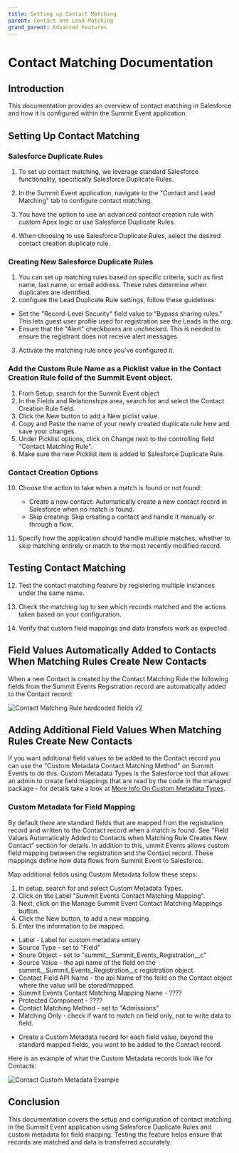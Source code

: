 ```yaml
---
title: Setting up Contact Matching
parent: Contact and Lead Matching
grand_parent: Advanced Features
---
```


# Contact Matching Documentation

## Introduction
This documentation provides an overview of contact matching in Salesforce and how it is configured within the Summit Event application.

## Setting Up Contact Matching

### Salesforce Duplicate Rules
1. To set up contact matching, we leverage standard Salesforce functionality, specifically Salesforce Duplicate Rules.

2. In the Summit Event application, navigate to the "Contact and Lead Matching" tab to configure contact matching.

3. You have the option to use an advanced contact creation rule with custom Apex logic or use Salesforce Duplicate Rules.

4. When choosing to use Salesforce Duplicate Rules, select the desired contact creation duplicate rule.

### Creating New Salesforce Duplicate Rules
1. You can set up matching rules based on specific criteria, such as first name, last name, or email address. These rules determine when duplicates are identified.
2. configure the Lead Duplicate Rule settings, follow these guidelines:
- Set the "Record-Level Security" field value to "Bypass sharing rules." This lets guest user profile used for registration see the Leads in the org.
- Ensure that the "Alert" checkboxes are unchecked. This is needed to ensure the registrant does not receive alert messages.
3. Activate the matching rule once you've configured it.

### Add the Custom Rule Name as a Picklist value in the Contact Creation Rule feild of the Summit Event object.
1. From Setup, search for the Summit Event object
2. In the Fields and Relationships area, search for and select the Contact Creation Rule field.
3. Click the New button to add a New piclist value.
4. Copy and Paste the name of your newly created duplicate rule here and save your changes.
5. Under Picklist options, click on Change next to the controlling field "Contact Matching Rule".  
6. Make sure the new Picklist item is added to Salesforce Duplicate Rule.


### Contact Creation Options
10. Choose the action to take when a match is found or not found:
    - Create a new contact: Automatically create a new contact record in Salesforce when no match is found.
    - Skip creating: Skip creating a contact and handle it manually or through a flow.

11. Specify how the application should handle multiple matches, whether to skip matching entirely or match to the most recently modified record.

## Testing Contact Matching

12. Test the contact matching feature by registering multiple instances under the same name.

13. Check the matching log to see which records matched and the actions taken based on your configuration.

14. Verify that custom field mappings and data transfers work as expected.

## Field Values Automatically Added to Contacts When Matching Rules Create New Contacts

When a new Contact is created by the Contact Matching Rule the following fields from the Summit Events Registration record are automatically added to the Contact record:

![Contact Matching Rule hardcoded fields v2](https://user-images.githubusercontent.com/60475518/234095301-13f54e07-a68a-4a1c-9136-c04d2d935baf.png)

## Adding Additional Field Values When Matching Rules Create New Contacts
If you want additional field values to be added to the Contact record you can use the "Custom Metadata Contact Matching Method" on Summit Events to do this.  Custom Metadata Types is the Salesforce tool that allows an admin to create field mappings that are read by the code in the managed package - for details take a look at [More Info On Custom Metadata Types](https://help.salesforce.com/articleView?id=custommetadatatypes_about.htm&type=5).

### Custom Metadata for Field Mapping
By default there are standard fields that are mapped from the registration record and written to the Contact record when a match is found.  See "Field Values Automatically Added to Contacts when Matching Rule Creates New Contact" section for details.  In addition to this, ummit Events allows custom field mapping between the registration and the Contact record. These mappings define how data flows from Summit Event to Salesforce.

Map additional feilds using Custom Metadata follow these steps:
1. In setup, search for and select Custom Metadata Types.
2. Click on the Label "Summit Events Contact Matching Mapping".
3. Next, click on the Manage Summit Event Contact Matching Mappings button.
4. Click the New button, to add a new mapping.
8. Enter the information to be mapped.
- Label - Label for custom metadata entery
- Source Type - set to "Field"
- Soure Object - set to "summit__Summit_Events_Registration__c"
- Source Value - the api name of the field on the summit__Summit_Events_Registration__c registration object.
- Contact Field API Name - the api Name of the feild on the Contact object where the value will be stored/mapped.
- Summit Events Contact Matching Mapping Name - ????
- Protected Component - ????
- Contact Matching Method - set to "Admissions"
- Matching Only - check if want to match on field only, not to write data to field.

* Create a Custom Metadata record for each field value, beyond the standard mapped fields, you want to be added to the Contact record.  

Here is an example of what the Custom Metadata records look like for Contacts:

![Contact Custom Metadata Example](https://github.com/SFDO-Community-Sprints/Summit-Events-App/blob/master/images/3.9_Contact_Matching%20_Custom_Metadata_Mapping_Example.png?raw=true)


## Conclusion
This documentation covers the setup and configuration of contact matching in the Summit Event application using Salesforce Duplicate Rules and custom metadata for field mapping. Testing the feature helps ensure that records are matched and data is transferred accurately.
